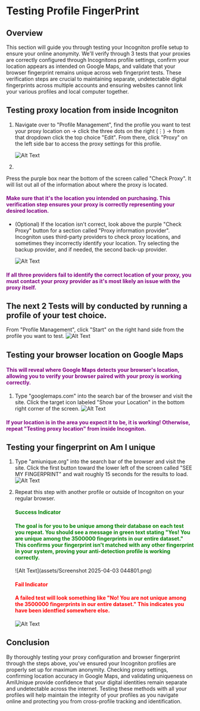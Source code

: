 # Testing Profile FingerPrint

## Overview

This section will guide you through testing your Incogniton profile setup to ensure your online anonymity. We'll verify through 3 tests that your proxies are correctly configured through Incognitons profile settings, confirm your location appears as intended on Google Maps, and validate that your browser fingerprint remains unique across web fingerprint tests. These verification steps are crucial to maintaining separate, undetectable digital fingerprints across multiple accounts and ensuring websites cannot link your various profiles and local computer together.



## Testing proxy location from inside Incogniton

1. Navigate over to "Profile Management", find the profile you want to test your proxy location on -> click the three dots on the right (⋮) -> from that dropdown click the top choice "Edit". From there, click "Proxy" on the left side bar to access the proxy settings for this profile.

    ![Alt Text](assets/ScreenRecording2025-04-03034205-ezgif.com-video-to-gif-converter.gif)

2. 
Press the purple box near the bottom of the screen called "Check Proxy". It will list out all of the information about where the proxy is located. 

#### <span style="color: purple;">Make sure that it's the location you intended on purchasing. This verification step ensures your proxy is correctly representing your desired location.</span>

  - (Optional)
  If the location isn't correct, look above the purple "Check Proxy" button for a section called "Proxy information provider". Incogniton uses third-party providers to check proxy locations, and sometimes they incorrectly identify your location. Try selecting the backup provider, and if needed, the second back-up provider. 

    ![Alt Text](assets/Untitledvideo-MadewithClipchamp4-ezgif.com-video-to-gif-converter.gif)

#### <span style="color: purple;">If all three providers fail to identify the correct location of your proxy, you must contact your proxy provider as it's most likely an issue with the proxy itself.</span>

## The next 2 Tests will by conducted by running a profile of your test choice.
From "Profile Management", click "Start" on the right hand side from the profile you want to test.
    ![Alt Text](assets/ScreenRecording2025-04-03041219-ezgif.com-video-to-gif-converter.gif)

## Testing your browser location on Google Maps
#### <span style="color: purple;">This will reveal where Google Maps detects your browser's location, allowing you to verify your browser paired with your proxy is working correctly.</span>

1. Type "googlemaps.com" into the search bar of the browser and visit the site. Click the target icon labeled "Show your Location" in the   bottom right corner of the screen. 
    ![Alt Text](assets/Recording2025-04-03044353-ezgif.com-video-to-gif-converter.gif)

#### <span style="color: purple;">If your location is in the area you expect it to be, it is working! Otherwise, repeat "Testing proxy location" from inside Incogniton.</span>



## Testing your fingerprint on Am I unique

 1. Type "amiunique.org" into the search bar of the browser and visit the site. Click the first button toward the lower left of the screen called "SEE MY FINGERPRINT" and wait roughly 15 seconds for the results to load.
    ![Alt Text](assets/Recording2025-04-03042701-ezgif.com-video-to-gif-converter.gif)

 2. Repeat this step with another profile or outside of Incogniton on your regular browser. 

    #### <span style="color: green;">Success Indicator</span>
    #### <span style="color: green;">The goal is for you to be unique among their database on each test you repeat. You should see a message in green text stating "Yes! You are unique among the 3500000 fingerprints in our entire dataset." This confirms your fingerprint isn't matched with any other fingerprint in your system, proving your anti-detection profile is working correctly.</span>

    ![Alt Text](assets/Screenshot 2025-04-03 044801.png)

    #### <span style="color: red;">Fail Indicator</span>
    #### <span style="color: red;">A failed test will look something like "No! You are not unique among the 3500000 fingerprints in our entire dataset." This indicates you have been identfied somewhere else.</span>

    ![Alt Text](assets/Screenshot-2025-04-03-030230.png)


## Conclusion

By thoroughly testing your proxy configuration and browser fingerprint through the steps above, you've ensured your Incogniton profiles are properly set up for maximum anonymity. Checking proxy settings, confirming location accuracy in Google Maps, and validating uniqueness on AmIUnique provide confidence that your digital identities remain separate and undetectable across the internet. Testing these methods with all your profiles will help maintain the integrity of your profiles as you navigate online and protecting you from cross-profile tracking and identification. 



